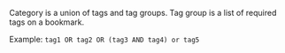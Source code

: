 Category is a union of tags and tag groups. Tag group is a list of required tags on a bookmark.

Example:
`tag1 OR tag2 OR (tag3 AND tag4) or tag5`
